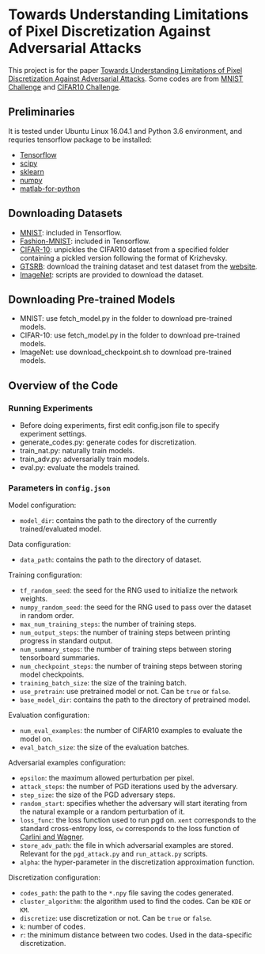 # Towards Understanding Limitations of Pixel Discretization Against Adversarial Attacks
This project is for the paper [Towards Understanding Limitations of Pixel Discretization Against Adversarial Attacks](https://arxiv.org/pdf/1805.07816.pdf). Some codes are from [MNIST Challenge](https://github.com/MadryLab/mnist_challenge) and [CIFAR10 Challenge](https://github.com/MadryLab/cifar10_challenge). 

## Preliminaries
It is tested under Ubuntu Linux 16.04.1 and Python 3.6 environment, and requries tensorflow package to be installed:
* [Tensorflow](https://www.tensorflow.org/install)
* [scipy](https://github.com/scipy/scipy)
* [sklearn](https://scikit-learn.org/stable/)
* [numpy](http://www.numpy.org/)
* [matlab-for-python](https://www.mathworks.com/help/matlab/matlab-engine-for-python.html)

## Downloading Datasets
* [MNIST](http://yann.lecun.com/exdb/mnist/): included in Tensorflow. 
* [Fashion-MNIST](https://github.com/zalandoresearch/fashion-mnist): included in Tensorflow.
* [CIFAR-10](https://www.cs.toronto.edu/~kriz/cifar.html): unpickles the CIFAR10 dataset from a specified folder containing a pickled version following the format of Krizhevsky. 
* [GTSRB](http://benchmark.ini.rub.de/?section=gtsrb&subsection=dataset): download the training dataset and test dataset from the [website](http://benchmark.ini.rub.de/?section=gtsrb&subsection=dataset). 
* [ImageNet](https://www.kaggle.com/c/nips-2017-defense-against-adversarial-attack/data): scripts are provided to download the dataset.

## Downloading Pre-trained Models
* MNIST: use fetch_model.py in the folder to download pre-trained models.
* CIFAR-10: use fetch_model.py in the folder to download pre-trained models.
* ImageNet: use download_checkpoint.sh to download pre-trained models. 

## Overview of the Code
### Running Experiments
* Before doing experiments, first edit config.json file to specify experiment settings.
* generate_codes.py: generate codes for discretization. 
* train_nat.py: naturally train models.
* train_adv.py: adversarially train models. 
* eval.py: evaluate the models trained. 
### Parameters in `config.json`
Model configuration:
- `model_dir`: contains the path to the directory of the currently trained/evaluated model.

Data configuration:
- `data_path`: contains the path to the directory of dataset. 

Training configuration:
- `tf_random_seed`: the seed for the RNG used to initialize the network weights.
- `numpy_random_seed`: the seed for the RNG used to pass over the dataset in random order.
- `max_num_training_steps`: the number of training steps.
- `num_output_steps`: the number of training steps between printing progress in standard output.
- `num_summary_steps`: the number of training steps between storing tensorboard summaries.
- `num_checkpoint_steps`: the number of training steps between storing model checkpoints.
- `training_batch_size`: the size of the training batch.
- `use_pretrain`: use pretrained model or not. Can be `true` or `false`.
- `base_model_dir`: contains the path to the directory of pretrained model. 

Evaluation configuration:
- `num_eval_examples`: the number of CIFAR10 examples to evaluate the model on.
- `eval_batch_size`: the size of the evaluation batches.

Adversarial examples configuration:
- `epsilon`: the maximum allowed perturbation per pixel.
- `attack_steps`: the number of PGD iterations used by the adversary.
- `step_size`: the size of the PGD adversary steps.
- `random_start`: specifies whether the adversary will start iterating from the natural example or a random perturbation of it.
- `loss_func`: the loss function used to run pgd on. `xent` corresponds to the standard cross-entropy loss, `cw` corresponds to the loss function of [Carlini and Wagner](https://arxiv.org/abs/1608.04644).
- `store_adv_path`: the file in which adversarial examples are stored. Relevant for the `pgd_attack.py` and `run_attack.py` scripts.
- `alpha`: the hyper-parameter in the discretization approximation function. 

Discretization configuration:
- `codes_path`: the path to the `*.npy` file saving the codes generated.
- `cluster_algorithm`: the algorithm used to find the codes. Can be `KDE` or `KM`.
- `discretize`: use discretization or not. Can be `true` or `false`.
- `k`: number of codes.
- `r`: the minimum distance between two codes. Used in the data-specific discretization. 

